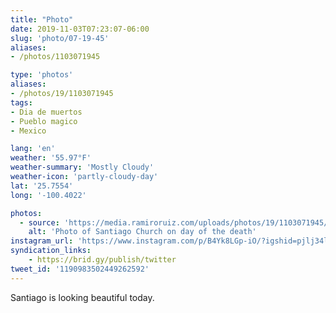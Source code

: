 ```yaml
---
title: "Photo"
date: 2019-11-03T07:23:07-06:00
slug: 'photo/07-19-45'
aliases:
- /photos/1103071945

type: 'photos'
aliases:
- /photos/19/1103071945
tags:
- Dia de muertos
- Pueblo magico
- Mexico

lang: 'en'
weather: '55.97°F'
weather-summary: 'Mostly Cloudy'
weather-icon: 'partly-cloudy-day'
lat: '25.7554'
long: '-100.4022'

photos:
  - source: 'https://media.ramiroruiz.com/uploads/photos/19/1103071945/foto-de-iglesia-de-santiago-en-día-de-muertos.jpeg'
    alt: 'Photo of Santiago Church on day of the death'
instagram_url: 'https://www.instagram.com/p/B4Yk8LGp-iO/?igshid=pjlj34lvusvn'
syndication_links:
    - https://brid.gy/publish/twitter
tweet_id: '1190983502449262592'
---
```

Santiago is looking beautiful today.
